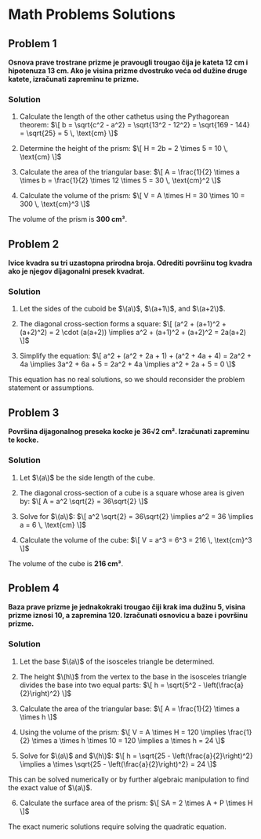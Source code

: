 # Math Problems Solutions

## Problem 1

**Osnova prave trostrane prizme je pravougli trougao čija je kateta 12 cm i hipotenuza 13 cm. Ako je visina prizme dvostruko veća od dužine druge katete, izračunati zapreminu te prizme.**

### Solution
1. Calculate the length of the other cathetus using the Pythagorean theorem:
   $\[
   b = \sqrt{c^2 - a^2} = \sqrt{13^2 - 12^2} = \sqrt{169 - 144} = \sqrt{25} = 5 \, \text{cm}
   \]$

2. Determine the height of the prism:
   $\[
   H = 2b = 2 \times 5 = 10 \, \text{cm}
   \]$

3. Calculate the area of the triangular base:
   $\[
   A = \frac{1}{2} \times a \times b = \frac{1}{2} \times 12 \times 5 = 30 \, \text{cm}^2
   \]$

4. Calculate the volume of the prism:
   $\[
   V = A \times H = 30 \times 10 = 300 \, \text{cm}^3
   \]$

The volume of the prism is **300 cm³**.

## Problem 2

**Ivice kvadra su tri uzastopna prirodna broja. Odrediti površinu tog kvadra ako je njegov dijagonalni presek kvadrat.**

### Solution
1. Let the sides of the cuboid be $\(a\)$, $\(a+1\)$, and $\(a+2\)$.

2. The diagonal cross-section forms a square:
   $\[
   (a^2 + (a+1)^2 + (a+2)^2) = 2 \cdot (a(a+2)) \implies a^2 + (a+1)^2 + (a+2)^2 = 2a(a+2)
   \]$

3. Simplify the equation:
   $\[
   a^2 + (a^2 + 2a + 1) + (a^2 + 4a + 4) = 2a^2 + 4a \implies 3a^2 + 6a + 5 = 2a^2 + 4a \implies a^2 + 2a + 5 = 0
   \]$

This equation has no real solutions, so we should reconsider the problem statement or assumptions.

## Problem 3

**Površina dijagonalnog preseka kocke je 36√2 cm². Izračunati zapreminu te kocke.**

### Solution
1. Let $\(a\)$ be the side length of the cube.

2. The diagonal cross-section of a cube is a square whose area is given by:
   $\[
   A = a^2 \sqrt{2} = 36\sqrt{2}
   \]$

3. Solve for $\(a\)$:
   $\[
   a^2 \sqrt{2} = 36\sqrt{2} \implies a^2 = 36 \implies a = 6 \, \text{cm}
   \]$

4. Calculate the volume of the cube:
   $\[
   V = a^3 = 6^3 = 216 \, \text{cm}^3
   \]$

The volume of the cube is **216 cm³**.

## Problem 4

**Baza prave prizme je jednakokraki trougao čiji krak ima dužinu 5, visina prizme iznosi 10, a zapremina 120. Izračunati osnovicu a baze i površinu prizme.**

### Solution
1. Let the base $\(a\)$ of the isosceles triangle be determined.

2. The height $\(h\)$ from the vertex to the base in the isosceles triangle divides the base into two equal parts:
   $\[
   h = \sqrt{5^2 - \left(\frac{a}{2}\right)^2}
   \]$

3. Calculate the area of the triangular base:
   $\[
   A = \frac{1}{2} \times a \times h
   \]$

4. Using the volume of the prism:
   $\[
   V = A \times H = 120 \implies \frac{1}{2} \times a \times h \times 10 = 120 \implies a \times h = 24
   \]$

5. Solve for $\(a\)$ and $\(h\)$:
   $\[
   h = \sqrt{25 - \left(\frac{a}{2}\right)^2} \implies a \times \sqrt{25 - \left(\frac{a}{2}\right)^2} = 24
   \]$

This can be solved numerically or by further algebraic manipulation to find the exact value of $\(a\)$.

6. Calculate the surface area of the prism:
   $\[
   SA = 2 \times A + P \times H
   \]$

The exact numeric solutions require solving the quadratic equation.

